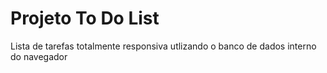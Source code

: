 # Projeto To Do List

Lista de tarefas totalmente responsiva utlizando o banco de dados interno do navegador